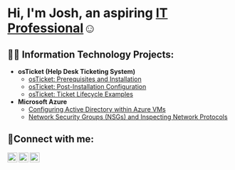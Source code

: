 <h1>Hi, I'm Josh, an aspiring <a href="https://linkedin.com/in/Josh">IT Professional</a>☺</h1>

<h2>👨‍💻 Information Technology Projects:</h2>

- <b>osTicket (Help Desk Ticketing System)</b>
  - [osTicket: Prerequisites and Installation](https://github.com/JoshuaCurtin3/osticket-prereqs)
  - [osTicket: Post-Installation Configuration](https://github.com/JoshuaCurtin3/post-install-config)
  - [osTicket: Ticket Lifecycle Examples](https://github.com/JoshuaCurtin3/ticket-lifecycle)
- <b>Microsoft Azure</b>
  - [Configuring Active Directory within Azure VMs](https://github.com/JoshuaCurtin3/configure-ad)
  - [Network Security Groups (NSGs) and Inspecting Network Protocols](https://github.com/JoshuaCurtin3/azure-network-protocols)

<h2>🤳Connect with me:</h2>

[<img align="left" alt="Josh | Twitter" width="22px" src="https://cdn.jsdelivr.net/npm/simple-icons@v3/icons/twitter.svg" />][twitter]
[<img align="left" alt="Josh | LinkedIn" width="22px" src="https://cdn.jsdelivr.net/npm/simple-icons@v3/icons/linkedin.svg" />][linkedin]
[<img align="left" alt="Josh | Instagram" width="22px" src="https://cdn.jsdelivr.net/npm/simple-icons@v3/icons/instagram.svg" />][instagram]

[twitter]: https://twitter.com/Josh
[instagram]: https://www.instagram.com/Josh
[linkedin]: https://linkedin.com/in/Josh
